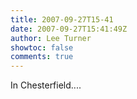 ```yaml
---
title: 2007-09-27T15-41
date: 2007-09-27T15:41:49Z
author: Lee Turner
showtoc: false
comments: true
---
```


In Chesterfield....

